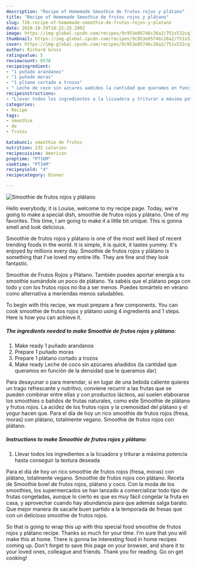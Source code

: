 ```yaml
---
description: "Recipe of Homemade Smoothie de frutos rojos y plátano"
title: "Recipe of Homemade Smoothie de frutos rojos y plátano"
slug: 726-recipe-of-homemade-smoothie-de-frutos-rojos-y-platano
date: 2020-10-29T18:22:25.290Z
image: https://img-global.cpcdn.com/recipes/9c953e85746c26a2/751x532cq70/smoothie-de-frutos-rojos-y-platano-foto-principal.jpg
thumbnail: https://img-global.cpcdn.com/recipes/9c953e85746c26a2/751x532cq70/smoothie-de-frutos-rojos-y-platano-foto-principal.jpg
cover: https://img-global.cpcdn.com/recipes/9c953e85746c26a2/751x532cq70/smoothie-de-frutos-rojos-y-platano-foto-principal.jpg
author: Richard Gross
ratingvalue: 5
reviewcount: 8578
recipeingredient:
- "1 puñado arandanos"
- "1 puñado moras"
- "1 pltano cortado a trozos"
- " Leche de coco sin azcares aadidos la cantidad que queramos en funcin de la densidad que le queramos dar"
recipeinstructions:
- "Llevar todos los ingredientes a la licuadora y triturar a máxima potencia hasta conseguir la textura deseada"
categories:
- Recipe
tags:
- smoothie
- de
- frutos

katakunci: smoothie de frutos 
nutrition: 232 calories
recipecuisine: American
preptime: "PT16M"
cooktime: "PT34M"
recipeyield: "4"
recipecategory: Dinner

---
```



![Smoothie de frutos rojos y plátano](https://img-global.cpcdn.com/recipes/9c953e85746c26a2/751x532cq70/smoothie-de-frutos-rojos-y-platano-foto-principal.jpg)

Hello everybody, it is Louise, welcome to my recipe page. Today, we're going to make a special dish, smoothie de frutos rojos y plátano. One of my favorites. This time, I am going to make it a little bit unique. This is gonna smell and look delicious.

Smoothie de frutos rojos y plátano is one of the most well liked of recent trending foods in the world. It is simple, it is quick, it tastes yummy. It's enjoyed by millions every day. Smoothie de frutos rojos y plátano is something that I've loved my entire life. They are fine and they look fantastic.

Smoothie de Frutos Rojos y Plátano. También puedes aportar energía a tu smoothie sumándole un poco de plátano. Ya sabéis que el plátano pega con todo y con los frutos rojos no iba a ser menos. Puedes tomártelo en verano como alternativa a meriendas menos saludables.


To begin with this recipe, we must prepare a few components. You can cook smoothie de frutos rojos y plátano using 4 ingredients and 1 steps. Here is how you can achieve it.

<!--inarticleads1-->

##### The ingredients needed to make Smoothie de frutos rojos y plátano:

1. Make ready 1 puñado arandanos
1. Prepare 1 puñado moras
1. Prepare 1 plátano cortado a trozos
1. Make ready  Leche de coco sin azúcares añadidos (la cantidad que queramos en función de la densidad que le queramos dar)


Para desayunar o para merendar, si en lugar de una bebida caliente quieres un trago refrescante y nutritivo, conviene recurrir a las frutas que se pueden combinar entre ellas y con productos lácteos, así suelen elaborarse los smoothies o batidos de frutas naturales, como este Smoothie de plátano y frutos rojos. La acidez de los frutos rojos y la cremosidad del plátano y el yogur hacen que. Para el día de hoy un rico smoothie de frutos rojos (fresa, moras) con plátano, totalmente vegano. Smoothie de frutos rojos con plátano. 

<!--inarticleads2-->

##### Instructions to make Smoothie de frutos rojos y plátano:

1. Llevar todos los ingredientes a la licuadora y triturar a máxima potencia hasta conseguir la textura deseada


Para el día de hoy un rico smoothie de frutos rojos (fresa, moras) con plátano, totalmente vegano. Smoothie de frutos rojos con plátano. Receta de Smoothie bowl de frutos rojos, plátano y coco. Con la moda de los smoothies, los supermercados se han lanzado a comercializar todo tipo de frutas congeladas, aunque lo cierto es que es muy fácil congelar la fruta en casa, y aprovechar cuando hay abundancia para que además salga barato. Que mejor manera de sacarle buen partido a la temporada de fresas que con un delicioso smoothie de frutos rojos. 

So that is going to wrap this up with this special food smoothie de frutos rojos y plátano recipe. Thanks so much for your time. I'm sure that you will make this at home. There is gonna be interesting food in home recipes coming up. Don't forget to save this page on your browser, and share it to your loved ones, colleague and friends. Thank you for reading. Go on get cooking!

